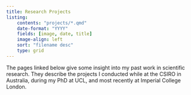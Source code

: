 ```yaml
---
title: Research Projects
listing:
    contents: "projects/*.qmd"
    date-format: "YYYY"
    fields: [image, date, title]
    image-align: left
    sort: "filename desc"
    type: grid
---
```


The pages linked below give some insight into my past work in scientific research. They describe the projects I conducted while at the CSIRO in Australia, during my PhD at UCL, and most recently at Imperial College London.
